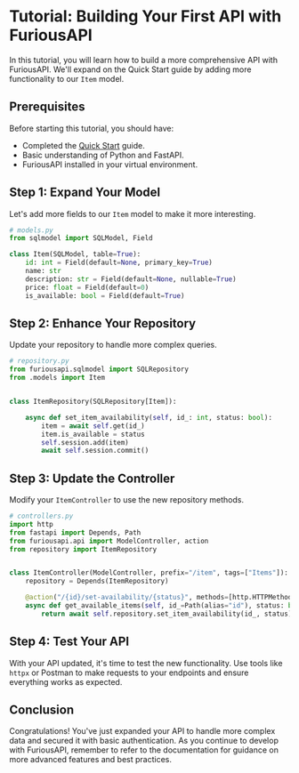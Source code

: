 # Tutorial: Building Your First API with FuriousAPI

In this tutorial, you will learn how to build a more comprehensive API with FuriousAPI. We'll expand on the Quick Start guide by adding more functionality to our `Item` model.

## Prerequisites

Before starting this tutorial, you should have:

- Completed the [Quick Start](./quickstart.md) guide.
- Basic understanding of Python and FastAPI.
- FuriousAPI installed in your virtual environment.

## Step 1: Expand Your Model

Let's add more fields to our `Item` model to make it more interesting.

```python
# models.py
from sqlmodel import SQLModel, Field

class Item(SQLModel, table=True):
    id: int = Field(default=None, primary_key=True)
    name: str
    description: str = Field(default=None, nullable=True)
    price: float = Field(default=0)
    is_available: bool = Field(default=True)
```

## Step 2: Enhance Your Repository

Update your repository to handle more complex queries.

```python
# repository.py
from furiousapi.sqlmodel import SQLRepository
from .models import Item


class ItemRepository(SQLRepository[Item]):

    async def set_item_availability(self, id_: int, status: bool):
        item = await self.get(id_)
        item.is_available = status
        self.session.add(item)
        await self.session.commit()

```

## Step 3: Update the Controller

Modify your `ItemController` to use the new repository methods.

```python
# controllers.py
import http
from fastapi import Depends, Path
from furiousapi.api import ModelController, action
from repository import ItemRepository


class ItemController(ModelController, prefix="/item", tags=["Items"]):
    repository = Depends(ItemRepository)

    @action("/{id}/set-availability/{status}", methods=[http.HTTPMethod.POST])
    async def get_available_items(self, id_=Path(alias="id"), status: bool = Path()):
        return await self.repository.set_item_availability(id_, status)
```

## Step 4: Test Your API

With your API updated, it's time to test the new functionality. Use tools like `httpx` or Postman to make requests to your endpoints and ensure everything works as expected.

## Conclusion

Congratulations! You've just expanded your API to handle more complex data and secured it with basic authentication. As you continue to develop with FuriousAPI, remember to refer to the documentation for guidance on more advanced features and best practices.
